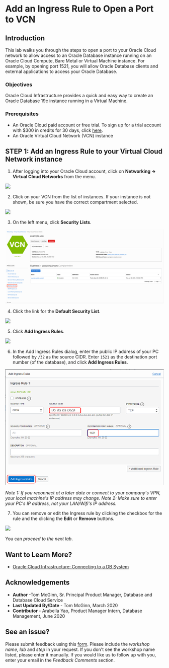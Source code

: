 # Add an Ingress Rule to Open a Port to VCN
## Introduction
This lab walks you through the steps to open a port to your Oracle Cloud network to allow access to an Oracle Database instance running on an Oracle Cloud Compute, Bare Metal or Virtual Machine instance. For example, by opening port 1521, you will allow Oracle Database clients and external applications to access your Oracle Database.

### Objectives
Oracle Cloud Infrastructure provides a quick and easy way to create an Oracle Database 19c instance running in a Virtual Machine.

### Prerequisites

* An Oracle Cloud paid account or free trial. To sign up for a trial account with $300 in credits for 30 days, click [here](http://oracle.com/cloud/free).
* An Oracle Virtual Cloud Network (VCN) instance

## **STEP 1**: Add an Ingress Rule to your Virtual Cloud Network instance

1. After logging into your Oracle Cloud account, click on **Networking -> Virtual Cloud Networks** from the menu.

  ![](images/open-vcn-instances.png " ")

2. Click on your VCN from the list of instances. If your instance is not shown, be sure you have the correct compartment selected.

  ![](images/select-vcn.png " ")

3. On the left menu, click **Security Lists**.

  ![](images/security-lists.png " ")

4. Click the link for the **Default Security List**.

  ![](images/default-security-list.png " ")

5. Click **Add Ingress Rules**.

  ![](images/add-ingress-rule-1.png " ")

6. In the Add Ingress Rules dialog, enter the public IP address of your PC followed by `/32` as the source CIDR. Enter `1521` as the destination port number (of the database), and click **Add Ingress Rules**.

  ![](images/add-ingress-rule-2.png " ")

  *Note 1: If you reconnect at a later date or connect to your company's VPN, your local machine's IP address may change.*
  *Note 2: Make sure to enter your PC's IP address, not your LAN/Wifi's IP address.*

7. You can remove or edit the Ingress rule by clicking the checkbox for the rule and the clicking the **Edit** or **Remove** buttons.

  ![](images/remove-ingress-rule.png " ")

  You can *proceed to the next lab*.

## Want to Learn More?

* [Oracle Cloud Infrastructure: Connecting to a DB System](https://docs.cloud.oracle.com/en-us/iaas/Content/Database/Tasks/connectingDB.htm)

## Acknowledgements
* **Author** -Tom McGinn, Sr. Principal Product Manager, Database and Database Cloud Service
* **Last Updated By/Date** - Tom McGinn, March 2020
* **Contributor** - Arabella Yao, Product Manager Intern, Database Management, June 2020

## See an issue?
Please submit feedback using this [form](https://apexapps.oracle.com/pls/apex/f?p=133:1:::::P1_FEEDBACK:1). Please include the *workshop name*, *lab* and *step* in your request.  If you don't see the workshop name listed, please enter it manually. If you would like us to follow up with you, enter your email in the *Feedback Comments* section.
